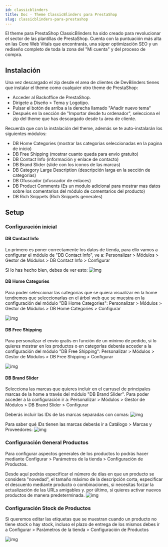```yaml
---
id: classicblinders
title: Doc - Theme ClassicBlinders para PrestaShop
slug: classicblinders-para-prestashop
---
```


El theme para PrestaShop ClassicBlinders ha sido creado para revolucionar el sector de las plantillas de PrestaShop. Cuenta con la puntuación más alta en las Core Web Vitals que encontrarás, una súper optimización SEO y un rediseño completo de toda la zona del "Mi cuenta" y del proceso de compra.

## Instalación
Una vez descargado el zip desde el area de clientes de DevBlinders tienes que instalar el theme como cualquier otro theme de PrestaShop:

- Acceder al Backoffice de PrestaShop.
- Dirigete a Diseño > Tema y Logotipo.
- Pulsar el botón de arriba a la derecha llamado "Añadir nuevo tema"
- Después en la sección de "Importar desde tu ordenador", selecciona el zip del theme que has descargado desde tu área de cliente.

Recuerda que con la instalación del theme, además se te auto-instalarán los siguientes módulos: 

- DB Home Categories (mostrar las categorias seleccionadas en la pagina de inicio)
- DB Free Shipping (mostrar cuanto queda para envio gratuito)
- DB Contact Info (información y enlace de contacto)
- DB Brand Slider (slide con los iconos de las marcas)
- DB Category Large Description (descripción larga en la sección de categorias)
- DB Ofuscador (ofuscador de enlaces)
- DB Product Comments (Es un modulo adicional para mostrar mas datos sobre los comentarios del módulo de comentarios del producto)
- DB Rich Snippets (Rich Snippets generales)


## Setup

### Configuración inicial

#### DB Contact Info

Lo primero es poner correctamente los datos de tienda, para ello vamos a configurar el módulo de "DB Contact Info", ve a: 
Personalizar > Módulos > Gestor de Módulos > DB Contact Info > Configurar

Si lo has hecho bien, debes de ver esto:
![img](https://devblinders.com/img/cms/documentaciones/classicblinders/contact-info.jpg)

#### DB Home Categories

Para poder seleccionar las categorías que se quiera visualizar en la home tendremos que seleccionarlas en el árbol web que se muestra en la configuración del módulo "DB Home Categories":
Personalizar > Módulos > Gestor de Módulos > DB Home Categories > Configurar

![img](https://devblinders.com/img/cms/DB-Home-Categories.jpg)

#### DB Free Shipping

Para personalizar el envío gratis en función de un mínimo de pedido, si lo quieres mostrar en los productos o en categorías deberás acceder a la configuración del módulo "DB Free Shipping":
Personalizar > Módulos > Gestor de Módulos > DB Free Shipping > Configurar

![img](https://devblinders.com/img/cms/db-free-shipping.jpg)

#### DB Brand Slider

Selecciona las marcas que quieres incluir en el carrusel de principales marcas de la home a través del módulo "DB Brand Slider". Para poder acceder a la configuración ir a:
Personalizar > Módulos > Gestor de Módulos > DB Brand Slider > Configurar

Deberás incluir las IDs de las marcas separadas con comas: 
![img](https://devblinders.com/img/cms/db-brand-slider.jpg)

Para saber qué IDs tienen las marcas deberás ir a Catálogo > Marcas y Proveedores:
![img](https://devblinders.com/img/cms/id-marcas.jpg)

### Configuración General Productos

Para configurar aspectos generales de los productos lo podrás hacer mediante Configurar > Parámetros de la tienda > Configuración de Productos. 

Desde aquí podrás especificar el número de días en que un producto se considera "novedad", el tamaño máximo de la descripción corta, especificar el descuento mediante producto o combinaciones, si necesitas forzar la actualización de las URLs amigables y. por último, si quieres activar nuevos productos de manera predeterminada.
![img](https://devblinders.com/img/cms/configuracion-de-productos.jpg)

### Configuración Stock de Productos

Si queremos editar las etiquetas que se muestran cuando un producto no tiene stock o hay stock, incluso el plazo de entrega de los mismos debes ir a Configurar > Parámetros de la tienda > Configuración de Productos

![img](https://devblinders.com/img/cms/stock-de-producto.jpg)



